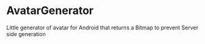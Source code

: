 AvatarGenerator
===============
Little generator of avatar for Android that returns a Bitmap to prevent Server side generation
